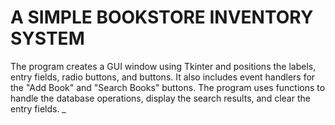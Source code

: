 # A SIMPLE BOOKSTORE INVENTORY SYSTEM
The program creates a GUI window using Tkinter and positions the labels, entry fields, radio buttons, and buttons. 
It also includes event handlers for the "Add Book" and "Search Books" buttons. 
The program uses functions to handle the database operations, display the search results, and clear the entry fields.
_
